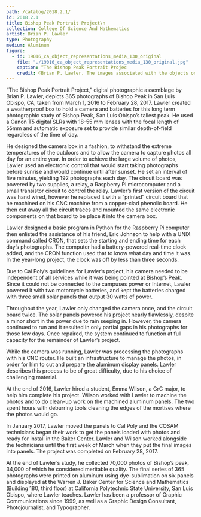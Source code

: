 ```yaml
---
path: /catalog/2018.2.1/
id: 2018.2.1
title: Bishop Peak Portrait Project\n
collection: College Of Science And Mathematics
artist: Brian P. Lawler
type: Photography
medium: Aluminum 
figure:
  - id: 19016_ca_object_representations_media_130_original
    file: "./19016_ca_object_representations_media_130_original.jpg"
    caption: “The Bishop Peak Portrait Projec
    credit: ©Brian P. Lawler. The images associated with the objects on this website are protected under United States copyright laws. We are pleased to share these materials as an educational resource for the public for non-commercial, educational and personal use only, or for fair use as defined by law.
---
```

“The Bishop Peak Portrait Project,” digital photographic assemblage by Brian P. Lawler, depicts 365 photographs of Bishop Peak in San Luis Obispo, CA, taken from March 1, 2016 to February 28, 2017. Lawler created a weatherproof box to hold a camera and batteries for this long term photographic study of Bishop Peak, San Luis Obispo’s tallest peak. He used a Canon T5 digital SLRs with 18-55 mm lenses with the focal length of 55mm and automatic exposure  set to provide similar depth-of-field regardless of the time of day.

He designed the camera box in a fashion, to withstand the extreme temperatures of the outdoors and to allow the camera to capture photos all day for an entire year. In order to achieve the large volume of photos, Lawler used an electronic control that would start taking photographs before sunrise and would continue until after sunset. He set an interval of five minutes, yielding 192 photographs each day. The circuit board was powered by two supplies, a relay, a Raspberry Pi microcomputer and a small transistor circuit to control the relay. Lawler’s first version of the circuit was hand wired, however he replaced it with a “printed” circuit board that he machined on his CNC machine from a copper-clad phenolic board. He then cut away all the circuit traces and mounted the same electronic components on that board to be place it into the camera box.

Lawler designed a basic program in Python for the Raspberry Pi computer then enlisted the assistance of his friend, Eric Johnson to help with a UNIX command called CRON,  that sets the starting and ending time for each day’s photographs. The computer had a battery-powered real-time clock added, and the CRON function used that to know what day and time it was. In the year-long project, the clock was off by less than three seconds.

Due to Cal Poly’s guidelines for Lawler’s project, his camera needed to be independent of all services while it was being pointed at Bishop’s Peak. Since it could not be connected to the campuses power or Internet, Lawler powered it with two motorcycle batteries, and kept the batteries charged with three small solar panels that output 30 watts of power. 

Throughout the year, Lawler only changed the camera once, and the circuit board twice. The solar panels powered his project nearly flawlessly, despite a minor short in the power due to rain seeping in. However, the camera continued to run and it resulted in only partial gaps in his photographs for those few days. Once repaired, the system continued to function at full capacity for the remainder of Lawler’s project. 

While the camera was running, Lawler was processing the photographs with his CNC router. He built an infrastructure to manage the photos, in order for him to cut and prepare the aluminum display panels. Lawler describes this process to be of great difficulty, due to his choice of challenging material. 

At the end of 2016, Lawler hired a student, Emma Wilson, a GrC major, to help him complete his project. Wilson worked with Lawler to machine the photos and to do clean-up work on the machined aluminum panels. The two spent hours with deburring tools cleaning the edges of the mortises where the photos would go. 

In January 2017, Lawler moved the panels to Cal Poly and the COSAM technicians began their work to get the panels loaded with photos and ready for install in the Baker Center. Lawler and Wilson worked alongside the technicians until the first week of March when they put the final images into panels. The project was completed on February 28, 2017. 

At the end of Lawler’s  study, he collected 70,000 photos of Bishop’s peak, 34,000 of which he considered meritable quality. The final series of 365 photographs were printed on aluminum using dye-sublimation on six panels and displayed at the Warren J. Baker Center for Science and Mathematics (Building 180, third floor) at California Polytechnic State University, San Luis Obispo, where Lawler teaches. Lawler has been a professor of Graphic Communications since 1999, as well as a Graphic Design Consultant, Photojournalist, and Typographer. 

